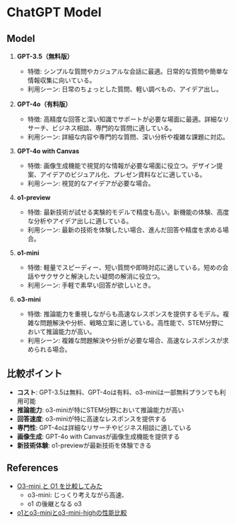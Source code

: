# ChatGPT Model

## Model

1. **GPT-3.5（無料版）**
   - 特徴: シンプルな質問やカジュアルな会話に最適。日常的な質問や簡単な情報収集に向いている。
   - 利用シーン: 日常のちょっとした質問、軽い調べもの、アイデア出し。

2. **GPT-4o（有料版）**
   - 特徴: 高精度な回答と深い知識でサポートが必要な場面に最適。詳細なリサーチ、ビジネス相談、専門的な質問に適している。
   - 利用シーン: 詳細な内容や専門的な質問、深い分析や複雑な課題に対応。

3. **GPT-4o with Canvas**
   - 特徴: 画像生成機能で視覚的な情報が必要な場面に役立つ。デザイン提案、アイデアのビジュアル化、プレゼン資料などに適している。
   - 利用シーン: 視覚的なアイデアが必要な場合。

4. **o1-preview**
   - 特徴: 最新技術が試せる実験的モデルで精度も高い。新機能の体験、高度な分析やアイデア出しに適している。
   - 利用シーン: 最新の技術を体験したい場合、進んだ回答や精度を求める場合。

5. **o1-mini**
   - 特徴: 軽量でスピーディー、短い質問や即時対応に適している。短めの会話やサクサクと解決したい疑問の解消に役立つ。
   - 利用シーン: 手軽で素早い回答が欲しいとき。

6. **o3-mini**
   - 特徴: 推論能力を重視しながらも高速なレスポンスを提供するモデル。複雑な問題解決や分析、戦略立案に適している。高性能で、STEM分野において推論能力が高い。
   - 利用シーン: 複雑な問題解決や分析が必要な場合、高速なレスポンスが求められる場合。

## 比較ポイント

- **コスト**: GPT-3.5は無料、GPT-4oは有料、o3-miniは一部無料プランでも利用可能
- **推論能力**: o3-miniが特にSTEM分野において推論能力が高い
- **回答速度**: o3-miniが特に高速なレスポンスを提供する
- **専門性**: GPT-4oは詳細なリサーチやビジネス相談に適している
- **画像生成**: GPT-4o with Canvasが画像生成機能を提供する
- **新技術体験**: o1-previewが最新技術を体験できる

## References

- [O3-mini と O1 を比較してみた](https://zenn.dev/okikusan/articles/5ed583eef0a118)
  - o3-mini: じっくり考えながら高速、
  - o1 の後継となる o3
- [o1とo3-miniとo3-mini-highの性能比較](https://note.com/it_navi/n/nc9e6d154d703)
